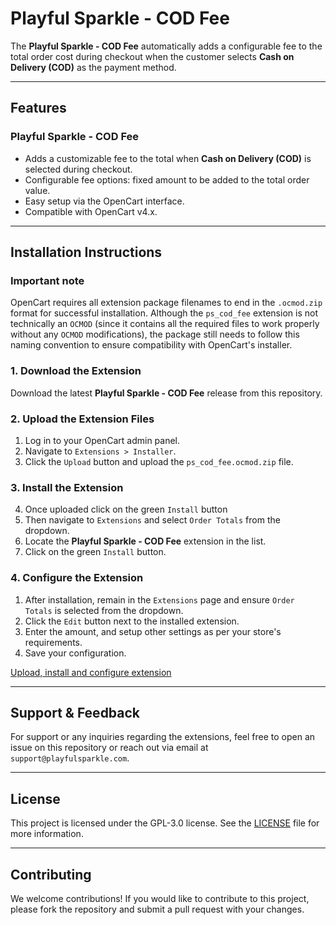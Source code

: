 # Playful Sparkle - COD Fee

The **Playful Sparkle - COD Fee** automatically adds a configurable fee to the total order cost during checkout when the customer selects **Cash on Delivery (COD)** as the payment method.

---

## Features

### Playful Sparkle - COD Fee
- Adds a customizable fee to the total when **Cash on Delivery (COD)** is selected during checkout.
- Configurable fee options: fixed amount to be added to the total order value.
- Easy setup via the OpenCart interface.
- Compatible with OpenCart v4.x.

---

## Installation Instructions

### Important note

OpenCart requires all extension package filenames to end in the `.ocmod.zip` format for successful installation. Although the `ps_cod_fee` extension is not technically an `OCMOD` (since it contains all the required files to work properly without any `OCMOD` modifications), the package still needs to follow this naming convention to ensure compatibility with OpenCart's installer.

### 1. Download the Extension
Download the latest **Playful Sparkle - COD Fee** release from this repository.

### 2. Upload the Extension Files
1. Log in to your OpenCart admin panel.
2. Navigate to `Extensions > Installer`.
3. Click the `Upload` button and upload the `ps_cod_fee.ocmod.zip` file.

### 3. Install the Extension
4. Once uploaded click on the green `Install` button
1. Then navigate  to `Extensions` and select `Order Totals` from the dropdown.
2. Locate the **Playful Sparkle - COD Fee** extension in the list.
3. Click on the green `Install` button.

### 4. Configure the Extension
1. After installation, remain in the `Extensions` page and ensure `Order Totals` is selected from the dropdown.
2. Click the `Edit` button next to the installed extension.
3. Enter the amount, and setup other settings as per your store's requirements.
4. Save your configuration.

[Upload, install and configure extension](https://github.com/user-attachments/assets/dca98f3c-b15d-493a-8cfa-b5560a64d397)

---

## Support & Feedback

For support or any inquiries regarding the extensions, feel free to open an issue on this repository or reach out via email at `support@playfulsparkle.com`.

---

## License

This project is licensed under the GPL-3.0 license. See the [LICENSE](./LICENSE) file for more information.

---

## Contributing

We welcome contributions! If you would like to contribute to this project, please fork the repository and submit a pull request with your changes.
